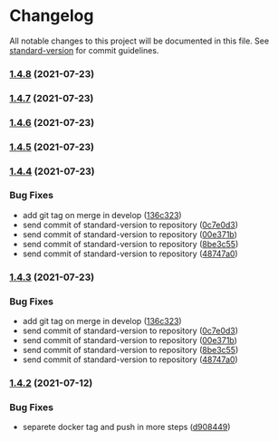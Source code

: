 # Changelog

All notable changes to this project will be documented in this file. See [standard-version](https://github.com/conventional-changelog/standard-version) for commit guidelines.

### [1.4.8](https://github.com/deividbatfish2/jmeter-on-kubernetes/compare/v1.4.7...v1.4.8) (2021-07-23)

### [1.4.7](https://github.com/deividbatfish2/jmeter-on-kubernetes/compare/v1.4.6...v1.4.7) (2021-07-23)

### [1.4.6](https://github.com/deividbatfish2/jmeter-on-kubernetes/compare/v1.4.5...v1.4.6) (2021-07-23)

### [1.4.5](https://github.com/deividbatfish2/jmeter-on-kubernetes/compare/v1.4.4...v1.4.5) (2021-07-23)

### [1.4.4](https://github.com/deividbatfish2/jmeter-on-kubernetes/compare/v1.4.2...v1.4.4) (2021-07-23)


### Bug Fixes

* add git tag on merge in develop ([136c323](https://github.com/deividbatfish2/jmeter-on-kubernetes/commit/136c323bc6f72aa607b6772581bc2e75b9fbc3de))
* send commit of standard-version to repository ([0c7e0d3](https://github.com/deividbatfish2/jmeter-on-kubernetes/commit/0c7e0d3fda33a89c2e6f80f10546a7dd7b992eef))
* send commit of standard-version to repository ([00e371b](https://github.com/deividbatfish2/jmeter-on-kubernetes/commit/00e371b392ed22fed33c4667a8de7ac39c20e333))
* send commit of standard-version to repository ([8be3c55](https://github.com/deividbatfish2/jmeter-on-kubernetes/commit/8be3c55c35a9ab2fda19dcb1c84d02353572ece0))
* send commit of standard-version to repository ([48747a0](https://github.com/deividbatfish2/jmeter-on-kubernetes/commit/48747a00bd7c6ce862b588d3dab0336ba1e07813))

### [1.4.3](https://github.com/deividbatfish2/jmeter-on-kubernetes/compare/v1.4.2...v1.4.3) (2021-07-23)


### Bug Fixes

* add git tag on merge in develop ([136c323](https://github.com/deividbatfish2/jmeter-on-kubernetes/commit/136c323bc6f72aa607b6772581bc2e75b9fbc3de))
* send commit of standard-version to repository ([0c7e0d3](https://github.com/deividbatfish2/jmeter-on-kubernetes/commit/0c7e0d3fda33a89c2e6f80f10546a7dd7b992eef))
* send commit of standard-version to repository ([00e371b](https://github.com/deividbatfish2/jmeter-on-kubernetes/commit/00e371b392ed22fed33c4667a8de7ac39c20e333))
* send commit of standard-version to repository ([8be3c55](https://github.com/deividbatfish2/jmeter-on-kubernetes/commit/8be3c55c35a9ab2fda19dcb1c84d02353572ece0))
* send commit of standard-version to repository ([48747a0](https://github.com/deividbatfish2/jmeter-on-kubernetes/commit/48747a00bd7c6ce862b588d3dab0336ba1e07813))

### [1.4.2](https://github.com/deividbatfish2/jmeter-on-kubernetes/compare/v1.4.1...v1.4.2) (2021-07-12)


### Bug Fixes

* separete docker tag and push in more steps ([d908449](https://github.com/deividbatfish2/jmeter-on-kubernetes/commit/d90844921e8a9c3f60c731220a3d4d333f76982e))
